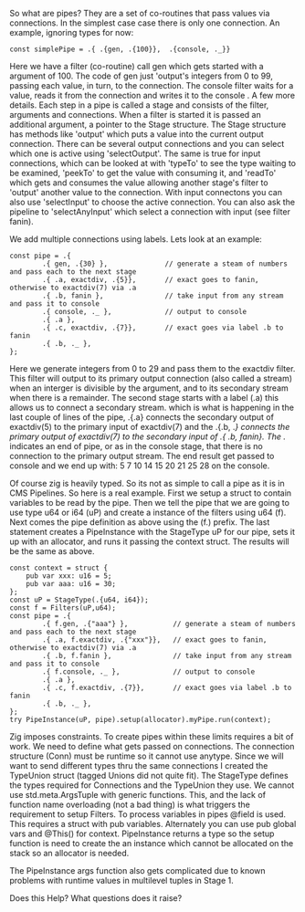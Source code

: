 So what are pipes?  They are a set of co-routines that pass values via connections.  In the simplest case case there is only one connection.  An example, ignoring types for now:
```
const simplePipe = .{ .{gen, .{100}},  .{console, ._}}
```
Here we have a filter (co-routine) call gen which gets started with a argument of 100.  The code of gen just 'output's integers from 0 to 99, passing each value, in turn, to the connection.  The console filter waits for a value, reads it  from the connection and writes it to the console .   A few more details.  Each step in a pipe is called a stage and consists of the filter, arguments and connections.  When a filter is started it is passed an additional argument, a pointer to the Stage structure.  The Stage structure has methods like 'output' which puts a value into the current output connection.  There can be several output connections and you can select which one is active using 'selectOutput'.  The same is true for input connections, which can be looked at with 'typeTo' to see the type waiting to be examined, 'peekTo' to get the value with consuming  it, and 'readTo' which gets and consumes the value allowing another stage's filter to 'output' another value to the connection.  With input connectons you can also use 'selectInput' to choose the active connection.  You can also ask the pipeline to 'selectAnyInput' which select a connection with input (see filter fanin).

We add multiple connections using labels.  Lets look at an example:
```
const pipe = .{ 
        .{ gen, .{30} },              // generate a steam of numbers and pass each to the next stage
        .{ .a, exactdiv, .{5}},       // exact goes to fanin, otherwise to exactdiv(7) via .a
        .{ .b, fanin },               // take input from any stream and pass it to console
        .{ console, ._ },             // output to console
        .{ .a },
        .{ .c, exactdiv, .{7}},       // exact goes via label .b to fanin
        .{ .b, ._ },
};
```
Here we generate integers from 0 to 29 and pass them to the exactdiv filter.  This filter will output to its primary output connection (also called a stream) when an interger is divisible by the argument, and to its secondary stream when there is a remainder.  The second stage starts with a label (.a) this allows us to connect a secondary stream.  which is what is happening in the last couple  of lines of the pipe, .{.a} connects the secondary output of exactdiv(5) to the primary input of exactdiv(7) and the .{.b, ._} connects the primary output of exactdiv(7) to the secondary input of .{ .b, fanin}.  The ._  indicates an end of pipe, or as in the console stage, that there is no connection to the primary output stream.  The end result get passed to console and we end up with: 5 7 10 14 15 20 21 25 28 on the console.

Of course zig is heavily typed.  So its not as simple to call a pipe as it is in CMS Pipelines.  So here is a real example.  First we setup a struct to contain variables to be read by the pipe.  Then we tell the pipe that we are going to use type u64 or i64 (uP) and create a instance of the filters using u64 (f).  Next comes the pipe definition as above using the (f.) prefix.  The last statement creates a PipeInstance with the StageType uP for our pipe, sets it up with an allocator, and runs it passing the context struct.   The results will be the same as above.
```
const context = struct {
    pub var xxx: u16 = 5;
    pub var aaa: u16 = 30;
};
const uP = StageType(.{u64, i64});
const f = Filters(uP,u64);
const pipe = .{ 
        .{ f.gen, .{"aaa"} },           // generate a steam of numbers and pass each to the next stage
        .{ .a, f.exactdiv, .{"xxx"}},   // exact goes to fanin, otherwise to exactdiv(7) via .a
        .{ .b, f.fanin },               // take input from any stream and pass it to console
        .{ f.console, ._ },             // output to console
        .{ .a },
        .{ .c, f.exactdiv, .{7}},       // exact goes via label .b to fanin
        .{ .b, ._ },
};  
try PipeInstance(uP, pipe).setup(allocator).myPipe.run(context);
```

Zig imposes constraints.  To create pipes within these limits requires a bit of work.  We need to define what gets passed on connections.  The connection structure (Conn) must be runtime so it cannot use anytype.  Since we will want to send different types thru the same connections I created the TypeUnion struct (tagged Unions did not quite fit).   The StageType defines the types required for Connections and the TypeUnion they use.  We cannot use std.meta.ArgsTuple with generic functions.  This, and the lack of function name overloading (not a bad thing) is what triggers the requirement to setup Filters.  To process variables in pipes @field is used.  This requires a struct with pub variables.  Alternately you can use pub global vars and @This() for context.   PipeInstance returns a type so the setup function is need to create the an instance which cannot be allocated on the stack so an allocator is needed.   

The PipeInstance args function also gets complicated due to known problems with runtime values in multilevel tuples in Stage 1.

Does this Help?  What questions does it raise?
